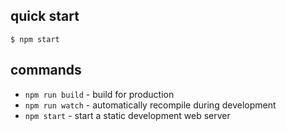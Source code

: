 ## quick start

```
$ npm start
```

## commands

* `npm run build` - build for production
* `npm run watch` - automatically recompile during development
* `npm start` - start a static development web server
